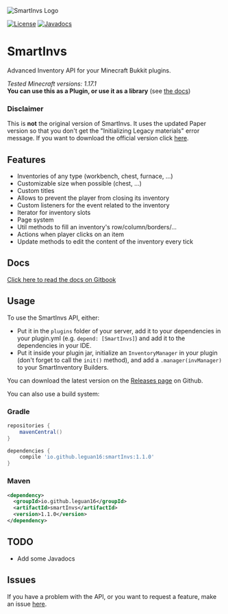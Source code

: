 ![SmartInvs Logo](http://minuskube.fr/img/smart-invs/smart_invs.png)

[![License](https://img.shields.io/github/license/minuskube/smartinvs.svg?style=flat-square)](https://github.com/MinusKube/SmartInvs/blob/master/LICENSE.md)
[![Javadocs](https://img.shields.io/maven-central/v/io.github.leguan16/smartInvs.svg?label=javadoc&style=flat-square)](https://javadoc.io/doc/io.github.leguan16/smartInvs/latest/)

# SmartInvs
Advanced Inventory API for your Minecraft Bukkit plugins.

*Tested Minecraft versions: 1.17.1*  
**You can use this as a Plugin, or use it as a library** (see [the docs](https://minuskube.gitbook.io/smartinvs/))

### Disclaimer
This is **not** the original version of SmartInvs. 
It uses the updated Paper version so that you don't get the "Initializing Legacy materials" error message.
If you want to download the official version click [here](https://github.com/minuskube/smartinvs/).
## Features
* Inventories of any type (workbench, chest, furnace, ...)
* Customizable size when possible (chest, ...)
* Custom titles
* Allows to prevent the player from closing its inventory
* Custom listeners for the event related to the inventory
* Iterator for inventory slots
* Page system
* Util methods to fill an inventory's row/column/borders/...
* Actions when player clicks on an item
* Update methods to edit the content of the inventory every tick

## Docs
[Click here to read the docs on Gitbook](https://minuskube.gitbook.io/smartinvs/)

## Usage
To use the SmartInvs API, either:
- Put it in the `plugins` folder of your server, add it to your dependencies in your plugin.yml (e.g. `depend: [SmartInvs]`) and add it to the dependencies in your IDE.
- Put it inside your plugin jar, initialize an `InventoryManager` in your plugin (don't forget to call the `init()` method), and add a `.manager(invManager)` to your SmartInventory Builders.

You can download the latest version on the [Releases page](https://github.com/Leguan16/SmartInvs/releases/) on Github.

You can also use a build system:
### Gradle
```gradle
repositories {
    mavenCentral()
}

dependencies {
    compile 'io.github.leguan16:smartInvs:1.1.0'
}
```

### Maven
```xml
<dependency>
  <groupId>io.github.leguan16</groupId>
  <artifactId>smartInvs</artifactId>
  <version>1.1.0</version>
</dependency>
```

## TODO
* Add some Javadocs

## Issues
If you have a problem with the API, or you want to request a feature, make an issue [here](https://github.com/leguan16/SmartInvs/issues).
